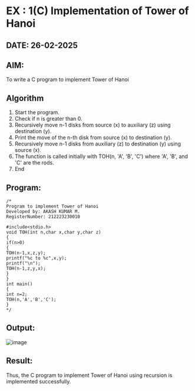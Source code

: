 # EX : 1(C) Implementation of Tower of Hanoi
## DATE: 26-02-2025
## AIM:
To write a C program to implement Tower of Hanoi

## Algorithm
1. Start the program. 
2. Check if n is greater than 0. 
3. Recursively move n-1 disks from source (x) to auxiliary (z) using destination (y). 
4. Print the move of the n-th disk from source (x) to destination (y). 
5. Recursively move n-1 disks from auxiliary (z) to destination (y) using source (x). 
6. The function is called initially with TOH(n, 'A', 'B', 'C') where 'A', 'B', and 'C' are the      rods. 
7. End

## Program:
```
/*
Program to implement Tower of Hanoi
Developed by: AKASH KUMAR M.
RegisterNumber: 212223230010

#include<stdio.h> 
void TOH(int n,char x,char y,char z) 
{ 
if(n>0) 
{ 
TOH(n-1,x,z,y); 
printf("%c to %c",x,y); 
printf("\n"); 
TOH(n-1,z,y,x); 
} 
} 
int main() 
{ 
int n=2; 
TOH(n,'A','B','C'); 
}  
*/
```

## Output:

![image](https://github.com/user-attachments/assets/1d7d9ad4-a72f-40ce-93c7-f5158938e357)


## Result:
Thus, the C program to implement Tower of Hanoi using recursion is implemented successfully.
